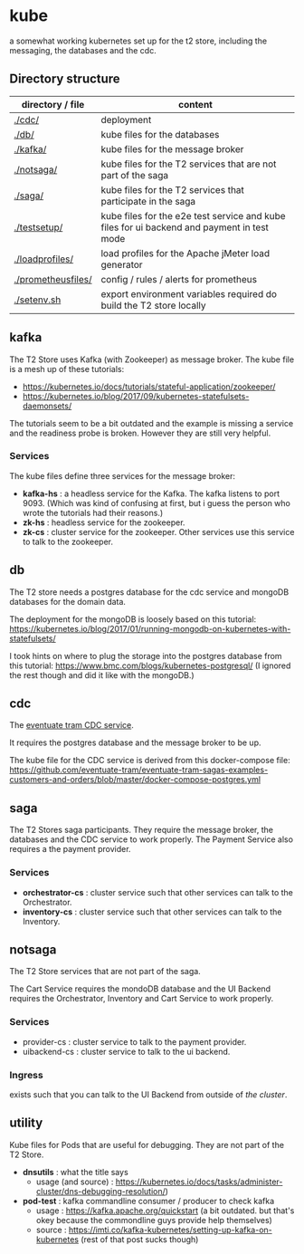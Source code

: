 # kube
a somewhat working kubernetes set up for the t2 store, including the messaging, the databases and the cdc.

## Directory structure
| directory / file  | content |
| ----------------- | ------- |
| [./cdc/](cdc)     | deployment  | 
| [./db/](db)       | kube files for the databases |
| [./kafka/](kafka)          | kube files for the message broker | 
| [./notsaga/](notsaga)        | kube files for the T2 services that are not part of the saga |  
| [./saga/](saga)           | kube files for the T2 services that participate in the saga |   
| [./testsetup/](testsetup)     | kube files for the e2e test service and kube files for ui backend and payment in test mode |
| [./loadprofiles/](loadprofiles)   | load profiles for the Apache jMeter load generator |   
| [./prometheusfiles/](prometheusfiles)| config / rules / alerts for prometheus |   
| [./setenv.sh](setenv.sh)       | export environment variables required do build the T2 store locally |

## kafka
The T2 Store uses Kafka (with Zookeeper) as message broker.
The kube file is a mesh up of these tutorials:
* https://kubernetes.io/docs/tutorials/stateful-application/zookeeper/
* https://kubernetes.io/blog/2017/09/kubernetes-statefulsets-daemonsets/
    
The tutorials seem to be a bit outdated and the example is missing a service and the readiness probe is broken. 
However they are still very helpful.

### Services

The kube files define three services for the message broker:

* **kafka-hs** : a headless service for the Kafka. The kafka listens to port 9093. (Which was kind of confusing at first, but i guess the person who wrote the tutorials had their reasons.)
* **zk-hs** : headless service for the zookeeper. 
* **zk-cs** : cluster service for the zookeeper. Other services use this service to talk to the zookeeper.


## db  
The T2 store needs a postgres database for the cdc service and mongoDB databases for the domain data.

The deployment for the mongoDB is loosely based on this tutorial: https://kubernetes.io/blog/2017/01/running-mongodb-on-kubernetes-with-statefulsets/

I took hints on where to plug the storage into the postgres database from this tutorial: https://www.bmc.com/blogs/kubernetes-postgresql/
(I ignored the rest though and did it like with the mongoDB.)

## cdc  
The [eventuate tram CDC service](https://eventuate.io/docs/manual/eventuate-tram/latest/getting-started-eventuate-tram.html).

It requires the postgres database and the message broker to be up.

The kube file for the CDC service is derived from this docker-compose file: https://github.com/eventuate-tram/eventuate-tram-sagas-examples-customers-and-orders/blob/master/docker-compose-postgres.yml

## saga  
The T2 Stores saga participants. 
They require the message broker, the databases and the CDC service to work properly.
The Payment Service also requires a the payment provider.

### Services
- **orchestrator-cs** : cluster service such that other services can talk to the Orchestrator.
- **inventory-cs** : cluster service such that other services can talk to the Inventory.


## notsaga  
The T2 Store services that are not part of the saga.

The Cart Service requires the mondoDB database and the UI Backend requires the Orchestrator, Inventory and Cart Service to work properly.

### Services
*  provider-cs : cluster service to talk to the payment provider.
*  uibackend-cs : cluster service to talk to the ui backend.

### Ingress
exists such that you can talk to the UI Backend from outside of _the cluster_.


## utility
Kube files for Pods that are useful for debugging.
They are not part of the T2 Store.
- **dnsutils** : what the title says 
    - usage (and source) : https://kubernetes.io/docs/tasks/administer-cluster/dns-debugging-resolution/)
- **pod-test** : kafka commandline consumer / producer to check kafka
    - usage : https://kafka.apache.org/quickstart (a bit outdated. but that's okey because the commondline guys provide help themselves)
    - source : https://imti.co/kafka-kubernetes/setting-up-kafka-on-kubernetes (rest of that post sucks though)